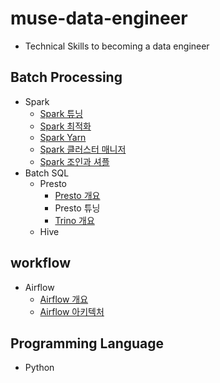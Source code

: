 # muse-data-engineer
- Technical Skills to becoming a data engineer

## Batch Processing
- Spark
  - [Spark 튜닝](https://github.com/mjs1995/muse-data-engineer/blob/main/doc/Batch%20Processing/spark_tuning.md)
  - [Spark 최적화](https://github.com/mjs1995/muse-data-engineer/blob/main/doc/Batch%20Processing/spark_optimization.md)
  - [Spark Yarn](https://github.com/mjs1995/muse-data-engineer/blob/main/doc/Batch%20Processing/spark_yarn.md)
  - [Spark 클러스터 매니저](https://github.com/mjs1995/muse-data-engineer/blob/main/doc/Batch%20Processing/spark_cluster_manager.md)
  - [Spark 조인과 셔플](https://github.com/mjs1995/muse-data-engineer/blob/main/doc/Batch%20Processing/spark_join.md)
- Batch SQL
  - Presto
    - [Presto 개요](https://github.com/mjs1995/muse-data-engineer/blob/main/doc/Batch%20Processing/presto_base.md)
    - Presto 튜닝
    - [Trino 개요](https://github.com/mjs1995/muse-data-engineer/blob/main/doc/Batch%20Processing/trino_base.md)
  - Hive

## workflow
- Airflow
  - [Airflow 개요](https://github.com/mjs1995/muse-data-engineer/blob/main/doc/workflow/airflow_base.md)
  - [Airflow 아키텍처](https://github.com/mjs1995/muse-data-engineer/blob/main/doc/workflow/airflow_architecture.md)

## Programming Language
- Python
